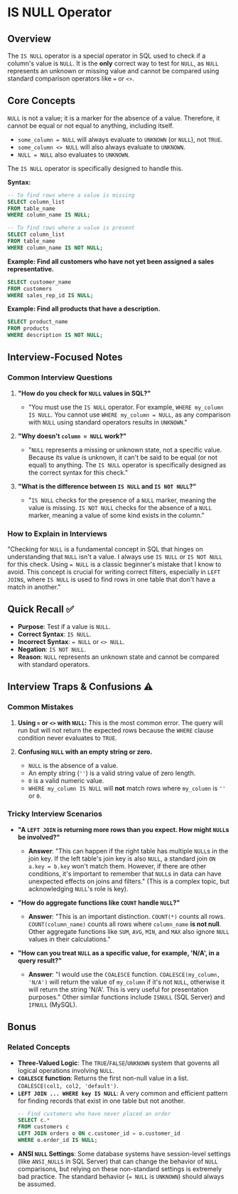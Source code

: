 # IS NULL Operator

## Overview
The `IS NULL` operator is a special operator in SQL used to check if a column's value is `NULL`. It is the **only** correct way to test for `NULL`, as `NULL` represents an unknown or missing value and cannot be compared using standard comparison operators like `=` or `<>`.

## Core Concepts

`NULL` is not a value; it is a marker for the absence of a value. Therefore, it cannot be equal or not equal to anything, including itself.
-   `some_column = NULL` will always evaluate to `UNKNOWN` (or `NULL`), not `TRUE`.
-   `some_column <> NULL` will also always evaluate to `UNKNOWN`.
-   `NULL = NULL` also evaluates to `UNKNOWN`.

The `IS NULL` operator is specifically designed to handle this.

**Syntax:**
```sql
-- To find rows where a value is missing
SELECT column_list
FROM table_name
WHERE column_name IS NULL;

-- To find rows where a value is present
SELECT column_list
FROM table_name
WHERE column_name IS NOT NULL;
```

**Example: Find all customers who have not yet been assigned a sales representative.**
```sql
SELECT customer_name
FROM customers
WHERE sales_rep_id IS NULL;
```

**Example: Find all products that have a description.**
```sql
SELECT product_name
FROM products
WHERE description IS NOT NULL;
```

## Interview-Focused Notes

### Common Interview Questions

1.  **"How do you check for `NULL` values in SQL?"**
    -   "You must use the `IS NULL` operator. For example, `WHERE my_column IS NULL`. You cannot use `WHERE my_column = NULL`, as any comparison with `NULL` using standard operators results in `UNKNOWN`."

2.  **"Why doesn't `column = NULL` work?"**
    -   "`NULL` represents a missing or unknown state, not a specific value. Because its value is unknown, it can't be said to be equal (or not equal) to anything. The `IS NULL` operator is specifically designed as the correct syntax for this check."

3.  **"What is the difference between `IS NULL` and `IS NOT NULL`?"**
    -   "`IS NULL` checks for the presence of a `NULL` marker, meaning the value is missing. `IS NOT NULL` checks for the absence of a `NULL` marker, meaning a value of some kind exists in the column."

### How to Explain in Interviews
"Checking for `NULL` is a fundamental concept in SQL that hinges on understanding that `NULL` isn't a value. I always use `IS NULL` or `IS NOT NULL` for this check. Using `= NULL` is a classic beginner's mistake that I know to avoid. This concept is crucial for writing correct filters, especially in `LEFT JOIN`s, where `IS NULL` is used to find rows in one table that don't have a match in another."

## Quick Recall ✅

-   **Purpose**: Test if a value is `NULL`.
-   **Correct Syntax**: `IS NULL`.
-   **Incorrect Syntax**: `= NULL` or `<> NULL`.
-   **Negation**: `IS NOT NULL`.
-   **Reason**: `NULL` represents an unknown state and cannot be compared with standard operators.

## Interview Traps & Confusions ⚠️

### Common Mistakes

1.  **Using `=` or `<>` with `NULL`:** This is the most common error. The query will run but will not return the expected rows because the `WHERE` clause condition never evaluates to `TRUE`.

2.  **Confusing `NULL` with an empty string or zero.**
    -   `NULL` is the absence of a value.
    -   An empty string (`''`) is a valid string value of zero length.
    -   `0` is a valid numeric value.
    -   `WHERE my_column IS NULL` will **not** match rows where `my_column` is `''` or `0`.

### Tricky Interview Scenarios

-   **"A `LEFT JOIN` is returning more rows than you expect. How might `NULL`s be involved?"**
    -   **Answer**: "This can happen if the right table has multiple `NULL`s in the join key. If the left table's join key is also `NULL`, a standard join `ON a.key = b.key` won't match them. However, if there are other conditions, it's important to remember that `NULL`s in data can have unexpected effects on joins and filters." (This is a complex topic, but acknowledging `NULL`'s role is key).

-   **"How do aggregate functions like `COUNT` handle `NULL`?"**
    -   **Answer**: "This is an important distinction. `COUNT(*)` counts all rows. `COUNT(column_name)` counts all rows where `column_name` **is not null**. Other aggregate functions like `SUM`, `AVG`, `MIN`, and `MAX` also ignore `NULL` values in their calculations."

-   **"How can you treat `NULL` as a specific value, for example, 'N/A', in a query result?"**
    -   **Answer**: "I would use the `COALESCE` function. `COALESCE(my_column, 'N/A')` will return the value of `my_column` if it's not `NULL`, otherwise it will return the string 'N/A'. This is very useful for presentation purposes." Other similar functions include `ISNULL` (SQL Server) and `IFNULL` (MySQL).

## Bonus

### Related Concepts
-   **Three-Valued Logic**: The `TRUE`/`FALSE`/`UNKNOWN` system that governs all logical operations involving `NULL`.
-   **`COALESCE` function**: Returns the first non-null value in a list. `COALESCE(col1, col2, 'default')`.
-   **`LEFT JOIN ... WHERE key IS NULL`**: A very common and efficient pattern for finding records that exist in one table but not another.
    ```sql
    -- Find customers who have never placed an order
    SELECT c.*
    FROM customers c
    LEFT JOIN orders o ON c.customer_id = o.customer_id
    WHERE o.order_id IS NULL;
    ```
-   **ANSI `NULL` Settings**: Some database systems have session-level settings (like `ANSI_NULLS` in SQL Server) that can change the behavior of `NULL` comparisons, but relying on these non-standard settings is extremely bad practice. The standard behavior (`= NULL` is `UNKNOWN`) should always be assumed.
